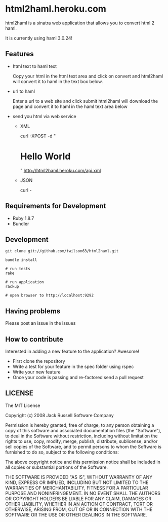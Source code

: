 # html2haml.heroku.com

html2haml is a sinatra web application that allows you to convert
html 2 haml.

It is currently using haml 3.0.24!

## Features
  
* html text to haml text
  
  Copy your html in the html text area and click on convert
  and html2haml will convert it to haml in the text box below.
  
* url to haml

  Enter a url to a web site and click submit
  html2haml will download the page and convert it to haml
  in the haml text area below
  
* send you html via web service

  - XML

      curl -XPOST -d "<page><html><h1>Hello World</h1></html></page>" http://html2haml.heroku.com/api.xml

  - JSON
  
      curl -
## Requirements for Development

* Ruby 1.8.7
* Bundler

## Development

    git clone git://github.com/twilson63/html2haml.git
    
    bundle install
    
    # run tests
    rake
    
    # run application
    rackup
    
    # open browser to http://localhost:9292

## Having problems

Please post an issue in the issues

## How to contribute

Interested in adding a new feature to the application? Awesome!

* First clone the repository
* Write a test for your feature in the spec folder using rspec
* Write your new feature 
* Once your code is passing and re-factored send a pull request

## LICENSE

The MIT License

Copyright (c) 2008 Jack Russell Software Company

Permission is hereby granted, free of charge, to any person obtaining a copy
of this software and associated documentation files (the "Software"), to deal
in the Software without restriction, including without limitation the rights
to use, copy, modify, merge, publish, distribute, sublicense, and/or sell
copies of the Software, and to permit persons to whom the Software is
furnished to do so, subject to the following conditions:

The above copyright notice and this permission notice shall be included in
all copies or substantial portions of the Software.

THE SOFTWARE IS PROVIDED "AS IS", WITHOUT WARRANTY OF ANY KIND, EXPRESS OR
IMPLIED, INCLUDING BUT NOT LIMITED TO THE WARRANTIES OF MERCHANTABILITY,
FITNESS FOR A PARTICULAR PURPOSE AND NONINFRINGEMENT. IN NO EVENT SHALL THE
AUTHORS OR COPYRIGHT HOLDERS BE LIABLE FOR ANY CLAIM, DAMAGES OR OTHER
LIABILITY, WHETHER IN AN ACTION OF CONTRACT, TORT OR OTHERWISE, ARISING FROM,
OUT OF OR IN CONNECTION WITH THE SOFTWARE OR THE USE OR OTHER DEALINGS IN
THE SOFTWARE.